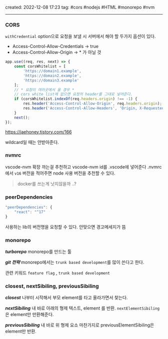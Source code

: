 created: 2022-12-08 17:23
tag: #cors #nodejs #HTML #monorepo #nvm
***
### CORS
`withCredential` option으로 요청을 보낼 시
서버에서 해야 할 두가지 옵션이 있다.
- Access-Control-Allow-Credentials -> true
- Access-Control-Allow-Origin -> * 가 아닐 것

```js
app.use((req, res, next) => {
    const corsWhitelist = [
        'https://domain1.example',
        'https://domain2.example',
        'https://domain3.example'
    ];
    // * 요청이 여러곳에서 올 경우 *
    // cors white list에 없으면 요청의 header를 그대로 넣어준다.
    if (corsWhitelist.indexOf(req.headers.origin) !== -1) {
        res.header('Access-Control-Allow-Origin', req.headers.origin);
        res.header('Access-Control-Allow-Headers', 'Origin, X-Requested-With, Content-Type, Accept');
    }
    next();
});
```

https://jaehoney.tistory.com/166

wildcard일 때는 안받아준다.

### nvmrc
vscode-nvm 확장 까는걸 추천하고
	vscode-nvm id를 .vscode에 넣어준다
.nvmrc에서 `v16` 버전을 적어주면 node 사용 버전을 추천할 수 있다.

> docker를 쓰는게 낫지않을까 ..?

### peerDependencies
```js
"peerDependencies": {
	"react": "^17"
}
```
사용하는 lib의 버전명을 요청할 수 있다.
안맞으면 경고메세지가 뜸

### monorepo

___turborepo___
monorepo를 만드는 툴

___git 전략___
monorepo에서는 `trunk based development`를 많이 쓴다고 한다.

관련 키워드
`feature flag` , `trunk based development`

### closest, nextSibiling, previousSibiling
___closest___
나부터 시작해서 부모 element를 타고 올라가면서 찾는다.

___nextSibiling___
내 바로 아래의 형제 텍스트, element 를 반환.
`nextElementSibiling`은 element만 만환해준다.

___previousSibiling___
내 바로 위 형제 요소
마찬가지로 previousElementSibiling은 element만 반환.